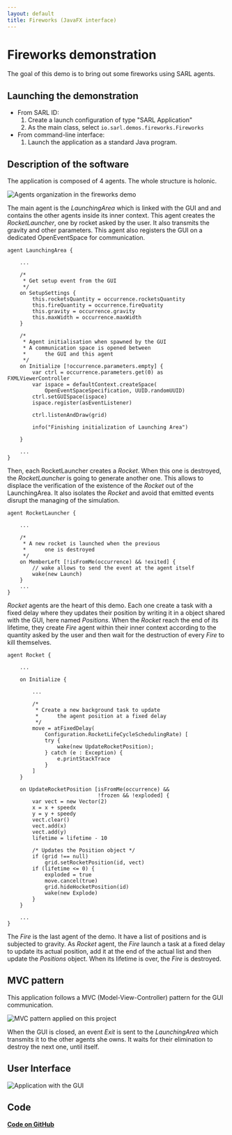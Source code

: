 ```yaml
---
layout: default
title: Fireworks (JavaFX interface)
---
```


# Fireworks demonstration


The goal of this demo is to bring out some fireworks using SARL agents.

## Launching the demonstration

* From SARL ID:
  1. Create a launch configuration of type "SARL Application"
  2. As the main class, select `io.sarl.demos.fireworks.Fireworks`
* From command-line interface:
  1. Launch the application as a standard Java program.

## Description of the software

The application is composed of 4 agents. The whole structure is holonic.

![Agents organization in the fireworks demo](Firework_en.png)

The main agent is the *LaunchingArea* which is linked with the GUI and and contains the other agents inside its inner context.
This agent creates the *RocketLauncher*, one by rocket asked by the user. It also transmits the gravity and other parameters.
This agent also registers the GUI on a dedicated OpenEventSpace for communication.

```sarl
agent LaunchingArea {

    ...

    /*
     * Get setup event from the GUI
     */
    on SetupSettings {
        this.rocketsQuantity = occurrence.rocketsQuantity
        this.fireQuantity = occurrence.fireQuatity
        this.gravity = occurrence.gravity
        this.maxWidth = occurrence.maxWidth
    }

    /*
     * Agent initialisation when spawned by the GUI
     * A communication space is opened between
     *      the GUI and this agent
     */
    on Initialize [!occurrence.parameters.empty] {
        var ctrl = occurrence.parameters.get(0) as FXMLViewerController
        var ispace = defaultContext.createSpace(
            OpenEventSpaceSpecification, UUID.randomUUID)
        ctrl.setGUISpace(ispace)
        ispace.register(asEventListener)

        ctrl.listenAndDraw(grid)

        info("Finishing initialization of Launching Area")

    }

    ...
}
```

Then, each RocketLauncher creates a *Rocket*. When this one is destroyed, the *RocketLauncher* is going to generate another one. This allows to displace the verification of the existence of the *Rocket* out of the LaunchingArea. It also isolates the *Rocket* and avoid that emitted events disrupt the managing of the simulation.

```sarl
agent RocketLauncher {

    ...

    /*
     * A new rocket is launched when the previous
     *      one is destroyed
     */
    on MemberLeft [!isFromMe(occurrence) && !exited] {
        // wake allows to send the event at the agent itself
        wake(new Launch)
    }
    ...
}
```

*Rocket* agents are the heart of this demo. Each one create a task with a fixed delay where they updates their position by writing it in a object shared with the GUI, here named *Positions*. When the *Rocket* reach the end of its lifetime, they create *Fire* agent within their inner context according to the quantity asked by the user and then wait for the destruction of every *Fire* to kill themselves.

```sarl
agent Rocket {

    ...

    on Initialize {

        ...

        /*
         * Create a new background task to update
         *      the agent position at a fixed delay
         */
        move = atFixedDelay(
            Configuration.RocketLifeCycleSchedulingRate) [
            try {
                wake(new UpdateRocketPosition);
            } catch (e : Exception) {
                e.printStackTrace
            }
        ]
    }

    on UpdateRocketPosition [isFromMe(occurrence) &&
                             !frozen && !exploded] {
        var vect = new Vector(2)
        x = x + speedx
        y = y + speedy
        vect.clear()
        vect.add(x)
        vect.add(y)
        lifetime = lifetime - 10

        /* Updates the Position object */
        if (grid !== null)
            grid.setRocketPosition(id, vect)
        if (lifetime <= 0) {
            exploded = true
            move.cancel(true)
            grid.hideHocketPosition(id)
            wake(new Explode)
        }
    }

    ...
}

```
The *Fire* is the last agent of the demo. It have a list of positions and is subjected to gravity. As *Rocket* agent, the *Fire* launch a task at a fixed delay to update its actual position, add it at the end of the actual list and then update the *Positions* object. When its lifetime is over, the *Fire* is destroyed.


## MVC pattern

This application follows a MVC (Model-View-Controller) pattern for the GUI communication.

![MVC pattern applied on this project](MVC_en.png)

When the GUI is closed, an event *Exit* is sent to the *LaunchingArea* which transmits it to the other agents she owns. It waits for their elimination to destroy the next one, until itself.

## User Interface

![Application with the GUI](firework_screenshot.png)

## Code

[**Code on GitHub**](https://github.com/sarl/sarl/tree/master/sarl-eclipse/plugins/io.sarl.eclipse.examples/projects/io-sarl-demos-fireworks)
